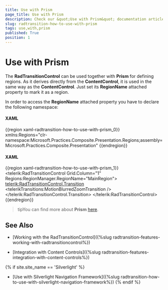 ```yaml
---
title: Use with Prism
page_title: Use with Prism
description: Check our &quot;Use with Prism&quot; documentation article for the RadTransitionControl WPF control.
slug: radtransition-how-to-use-with-prism
tags: use,with,prism
published: True
position: 1
---
```


# Use with Prism

The __RadTransitionControl__ can be used together with __Prism__ for defining regions. As it derives directly from the __ContentControl__, it is used in the same way as the __ContentControl__. Just set its __RegionName__ attached property to mark it as a region.

In order to access the __RegionName__ attached property you have to declare the following namespace:

#### __XAML__

{{region xaml-radtransition-how-to-use-with-prism_0}}
	xmlns:Regions="clr-namespace:Microsoft.Practices.Composite.Presentation.Regions;assembly=Microsoft.Practices.Composite.Presentation"
{{endregion}}

#### __XAML__

{{region xaml-radtransition-how-to-use-with-prism_1}}
	<telerik:RadTransitionControl Grid.Column="1"
	                        Regions:RegionManager.RegionName="MainRegion">
	    <telerik:RadTransitionControl.Transition>
	        <telerikTransitions:MotionBlurredZoomTransition />
	    </telerik:RadTransitionControl.Transition>
	</telerik:RadTransitionControl>
{{endregion}}

>tipYou can find more about __Prism__ [here](http://compositewpf.codeplex.com/).

## See Also

 * [Working with the RadTransitionControl]({%slug radtransition-features-working-with-radtransitioncontrol%})

 * [Integration with Content Controls]({%slug radtransition-features-integration-with-content-controls%})

  {% if site.site_name == 'Silverlight' %}
 * [Use with Silverlight Navigation Framework]({%slug radtransition-how-to-use-with-silverlight-navigation-framework%})
 {% endif %}
